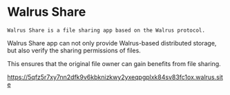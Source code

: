 # Walrus Share

    Walrus Share is a file sharing app based on the Walrus protocol.

Walrus Share app can not only provide Walrus-based distributed 
storage, but also verify the sharing permissions of files.

This ensures that the original file owner can gain benefits from file sharing.

https://5qfz5r7xy7nn2dfk9v6kbknizkwy2yxeqpgplxk84sv83fc1ox.walrus.site